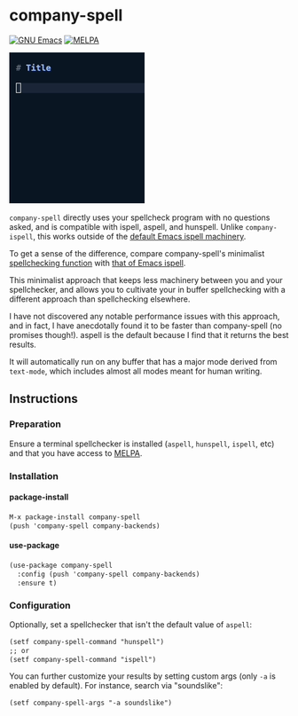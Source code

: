 # company-spell
[![GNU Emacs](https://img.shields.io/static/v1?logo=gnuemacs&logoColor=fafafa&label=Made%20for&message=GNU%20Emacs&color=7F5AB6&style=flat)](https://www.gnu.org/software/emacs/)
[![MELPA](https://melpa.org/packages/company-spell-badge.svg)](https://melpa.org/#/company-spell)

![A dropdown selection in Emacs with word suggestions](doc/example.gif)

`company-spell` directly uses your spellcheck program with no questions asked, and is compatible with ispell, aspell, and hunspell. Unlike `company-ispell`, this works outside of the [default Emacs ispell machinery](https://www.gnu.org/software/emacs/manual/html_node/emacs/Spelling.html).

To get a sense of the difference, compare company-spell's minimalist [spellchecking function](https://github.com/enzuru/company-spell/blob/4866da9780ed8260734ec8f7fb3054a48c2bf297/company-spell.el#L36) with [that of Emacs ispell](https://github.com/emacs-mirror/emacs/blob/7055fd8e43eebab5ad27c665a941d0612da7f173/lisp/textmodes/ispell.el#L2507).

This minimalist approach that keeps less machinery between you and your spellchecker, and allows you to cultivate your in buffer spellchecking with a different approach than spellchecking elsewhere.

I have not discovered any notable performance issues with this approach, and in fact, I have anecdotally found it to be faster than company-spell (no promises though!). aspell is the default because I find that it returns the best results.

It will automatically run on any buffer that has a major mode derived from `text-mode`, which includes almost all modes meant for human writing.

## Instructions

### Preparation

Ensure a terminal spellchecker is installed (`aspell`, `hunspell`, `ispell`, etc) and that you have access to [MELPA](https://melpa.org/#/getting-started).

### Installation

#### package-install

```elisp
M-x package-install company-spell
(push 'company-spell company-backends)
```

#### use-package

```elisp
(use-package company-spell
  :config (push 'company-spell company-backends)
  :ensure t)
```

### Configuration

Optionally, set a spellchecker that isn't the default value of `aspell`:
```elisp
(setf company-spell-command "hunspell")
;; or
(setf company-spell-command "ispell")
```

You can further customize your results by setting custom args (only `-a` is enabled by default). For instance, search via "soundslike":
```elisp
(setf company-spell-args "-a soundslike")
```
